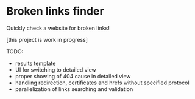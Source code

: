 # Broken links finder
Quickly check a website for broken links!

[this project is work in progress]

TODO:
- results template
- UI for switching to detailed view
- proper showing of 404 cause in detailed view
- handling redirection, certificates and hrefs without specified protocol
- parallelization of links searching and validation

